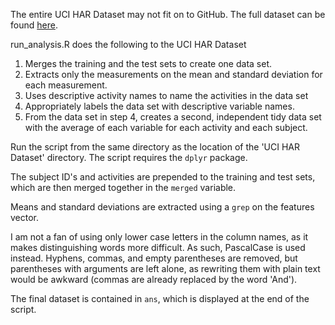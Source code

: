 The entire UCI HAR Dataset may not fit on to GitHub.  The full dataset can be found <a href=https://d396qusza40orc.cloudfront.net/getdata%2Fprojectfiles%2FUCI%20HAR%20Dataset.zip>here</a>.

run_analysis.R does the following to the UCI HAR Dataset<br>
<ol>
  <li>Merges the training and the test sets to create one data set.</li>
  <li>Extracts only the measurements on the mean and standard deviation for each measurement.</li>
  <li>Uses descriptive activity names to name the activities in the data set</li>
  <li>Appropriately labels the data set with descriptive variable names.</li>
  <li>From the data set in step 4, creates a second, 
  independent tidy data set with the average of each variable for each activity and each subject.</li>
</ol>
Run the script from the same directory as the location of the 'UCI HAR Dataset' directory.
The script requires the <code>dplyr</code> package.<br>

The subject ID's and activities are prepended to the training and test sets, 
which are then merged together in the <code>merged</code> variable.

Means and standard deviations are extracted using a <code>grep</code> on the features vector.<br>

I am not a fan of using only lower case letters in the column names, as it makes distinguishing words more difficult.
As such, PascalCase is used instead.  Hyphens, commas, and empty parentheses are removed, but parentheses with arguments
are left alone, as rewriting them with plain text would be awkward (commas are already replaced by the word 'And').<br>

The final dataset is contained in <code>ans</code>, which is displayed at the end of the script.
